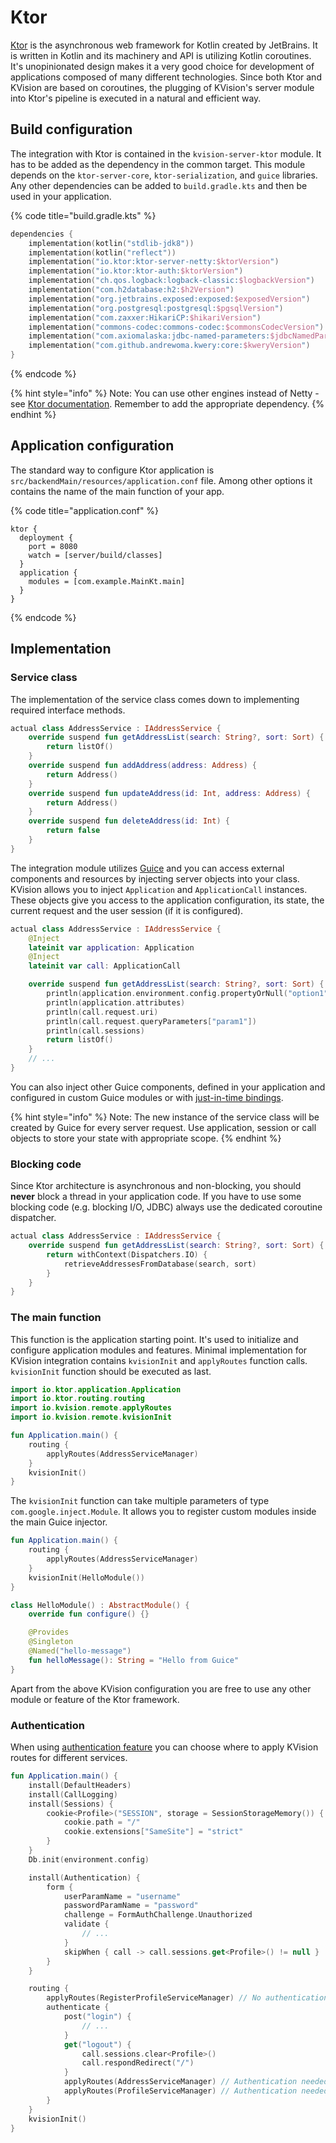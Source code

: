 # Ktor

[Ktor](https://ktor.io/) is the asynchronous web framework for Kotlin created by JetBrains. It is written in Kotlin and its machinery and API is utilizing Kotlin coroutines. It's unopinionated design makes it a very good choice for development of applications composed of many different technologies. Since both Ktor and KVision are based on coroutines, the plugging of KVision's server module into Ktor's pipeline is executed in a natural and efficient way.

## Build configuration

The integration with Ktor is contained in the `kvision-server-ktor` module. It has to be added as the dependency in the common target. This module depends on the `ktor-server-core`, `ktor-serialization`, and `guice` libraries. Any other dependencies can be added to `build.gradle.kts` and then be used in your application.

{% code title="build.gradle.kts" %}
```kotlin
dependencies {
    implementation(kotlin("stdlib-jdk8"))
    implementation(kotlin("reflect"))
    implementation("io.ktor:ktor-server-netty:$ktorVersion")
    implementation("io.ktor:ktor-auth:$ktorVersion")
    implementation("ch.qos.logback:logback-classic:$logbackVersion")
    implementation("com.h2database:h2:$h2Version")
    implementation("org.jetbrains.exposed:exposed:$exposedVersion")
    implementation("org.postgresql:postgresql:$pgsqlVersion")
    implementation("com.zaxxer:HikariCP:$hikariVersion")
    implementation("commons-codec:commons-codec:$commonsCodecVersion")
    implementation("com.axiomalaska:jdbc-named-parameters:$jdbcNamedParametersVersion")
    implementation("com.github.andrewoma.kwery:core:$kweryVersion")
}
```
{% endcode %}

{% hint style="info" %}
Note: You can use other engines instead of Netty - see [Ktor documentation](https://ktor.io/docs/engines.html). Remember to add the appropriate dependency.
{% endhint %}

## Application configuration

The standard way to configure Ktor application is `src/backendMain/resources/application.conf` file. Among other options it contains the name of the main function of your app.

{% code title="application.conf" %}
```text
ktor {
  deployment {
    port = 8080
    watch = [server/build/classes]
  }
  application {
    modules = [com.example.MainKt.main]
  }
}
```
{% endcode %}

## Implementation

### Service class

The implementation of the service class comes down to implementing required interface methods.

```kotlin
actual class AddressService : IAddressService {
    override suspend fun getAddressList(search: String?, sort: Sort) {
        return listOf()
    }
    override suspend fun addAddress(address: Address) {
        return Address()
    }
    override suspend fun updateAddress(id: Int, address: Address) {
        return Address()
    }
    override suspend fun deleteAddress(id: Int) {
        return false
    }
}
```

The integration module utilizes [Guice](https://github.com/google/guice) and you can access external components and resources by injecting server objects into your class. KVision allows you to inject `Application` and `ApplicationCall` instances. These objects give you access to the application configuration, its state, the current request and the user session \(if it is configured\).

```kotlin
actual class AddressService : IAddressService {
    @Inject
    lateinit var application: Application
    @Inject
    lateinit var call: ApplicationCall

    override suspend fun getAddressList(search: String?, sort: Sort) {
        println(application.environment.config.propertyOrNull("option1")?.getString())
        println(application.attributes)
        println(call.request.uri)
        println(call.request.queryParameters["param1"])
        println(call.sessions)
        return listOf()
    }
    // ...
}
```

You can also inject other Guice components, defined in your application and configured in custom Guice modules or with [just-in-time bindings](https://github.com/google/guice/wiki/JustInTimeBindings).

{% hint style="info" %}
Note: The new instance of the service class will be created by Guice for every server request. Use application, session or call objects to store your state with appropriate scope.
{% endhint %}

### **Blocking code**

Since Ktor architecture is asynchronous and non-blocking, you should **never** block a thread in your application code. If you have to use some blocking code \(e.g. blocking I/O, JDBC\) always use the dedicated coroutine dispatcher.

```kotlin
actual class AddressService : IAddressService {
    override suspend fun getAddressList(search: String?, sort: Sort) {
        return withContext(Dispatchers.IO) {
            retrieveAddressesFromDatabase(search, sort)
        }
    }
}
```

### The main function

This function is the application starting point. It's used to initialize and configure application modules and features. Minimal implementation for KVision integration contains `kvisionInit` and `applyRoutes` function calls. `kvisionInit` function should be executed as last.

```kotlin
import io.ktor.application.Application
import io.ktor.routing.routing
import io.kvision.remote.applyRoutes
import io.kvision.remote.kvisionInit

fun Application.main() {
    routing {
        applyRoutes(AddressServiceManager)
    }
    kvisionInit()
}
```

The `kvisionInit` function can take multiple parameters of type `com.google.inject.Module`. It allows you to register custom modules inside the main Guice injector.

```kotlin
fun Application.main() {
    routing {
        applyRoutes(AddressServiceManager)
    }
    kvisionInit(HelloModule())
}

class HelloModule() : AbstractModule() {
    override fun configure() {}

    @Provides
    @Singleton
    @Named("hello-message")
    fun helloMessage(): String = "Hello from Guice"
}
```

Apart from the above KVision configuration you are free to use any other module or feature of the Ktor framework.

### Authentication

When using [authentication feature](https://ktor.io/servers/features/authentication.html) you can choose where to apply KVision routes for different services.

```kotlin
fun Application.main() {
    install(DefaultHeaders)
    install(CallLogging)
    install(Sessions) {
        cookie<Profile>("SESSION", storage = SessionStorageMemory()) {
            cookie.path = "/"
            cookie.extensions["SameSite"] = "strict"
        }
    }
    Db.init(environment.config)

    install(Authentication) {
        form {
            userParamName = "username"
            passwordParamName = "password"
            challenge = FormAuthChallenge.Unauthorized
            validate { 
                // ...
            }
            skipWhen { call -> call.sessions.get<Profile>() != null }
        }
    }

    routing {
        applyRoutes(RegisterProfileServiceManager) // No authentication needed
        authenticate {
            post("login") {
                // ...
            }
            get("logout") {
                call.sessions.clear<Profile>()
                call.respondRedirect("/")
            }
            applyRoutes(AddressServiceManager) // Authentication needed
            applyRoutes(ProfileServiceManager) // Authentication needed
        }
    }
    kvisionInit()
}
```

